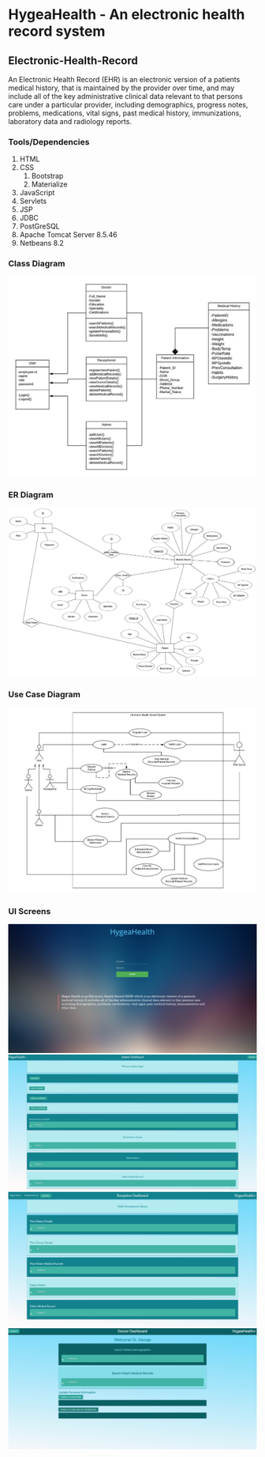 # HygeaHealth - An electronic health record system

## Electronic-Health-Record

An Electronic Health Record (EHR) is an electronic version of a patients medical history, that is maintained by the 
provider over time, and may include all of the key administrative clinical data relevant to that persons care under
a particular provider, including demographics, progress notes, problems, medications, vital signs, past medical history, immunizations, laboratory data and radiology reports.

### Tools/Dependencies
1. HTML
2. CSS
    1. Bootstrap
    2. Materialize
3. JavaScript
5. Servlets
6. JSP
7. JDBC
8. PostGreSQL 
9. Apache Tomcat Server 8.5.46
10. Netbeans 8.2

### Class Diagram

![Class-Diagram](https://github.com/JaganKaartik/Electronic-Health-Record/blob/master/documentation/Class%20Diagram.jpeg)


### ER Diagram

![ER-Diagram](https://github.com/JaganKaartik/Electronic-Health-Record/blob/master/documentation/ER%20Diagram.png)

### Use Case Diagram

![Use-Case-Diagram](https://github.com/JaganKaartik/Electronic-Health-Record/blob/master/documentation/Use%20Case%20Diagram.jpeg)

### UI Screens

![HomePage](https://github.com/JaganKaartik/Electronic-Health-Record/blob/master/UI%20Screen%20Shots/1.%20Homepage.png)
![AdminDB](https://github.com/JaganKaartik/Electronic-Health-Record/blob/master/UI%20Screen%20Shots/2.%20Admin%20Dashboard.png)
![RecepDB](https://github.com/JaganKaartik/Electronic-Health-Record/blob/master/UI%20Screen%20Shots/4.%20Receptionist%20Dashboard.png)
![DocDB](https://github.com/JaganKaartik/Electronic-Health-Record/blob/master/UI%20Screen%20Shots/5.%20Doctor%20Dashboard.png)



